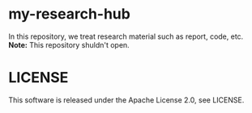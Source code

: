 # my-research-hub
In this repository, we treat research material such as report, code, etc.  
**Note:** This repository shuldn't open.

# LICENSE
This software is released under the Apache License 2.0, see LICENSE.
